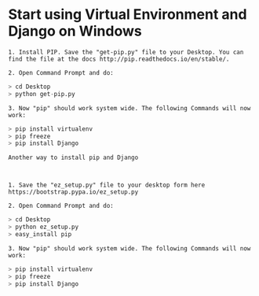 
# Start using Virtual Environment and Django on Windows

    1. Install PIP. Save the "get-pip.py" file to your Desktop. You can find the file at the docs http://pip.readthedocs.io/en/stable/.

    2. Open Command Prompt and do: 

```python
> cd Desktop
> python get-pip.py
```

    3. Now "pip" should work system wide. The following Commands will now work:


```python
> pip install virtualenv
> pip freeze
> pip install Django
```

    Another way to install pip and Django



    1. Save the "ez_setup.py" file to your desktop form here https://bootstrap.pypa.io/ez_setup.py

    2. Open Command Prompt and do:


```python
> cd Desktop
> python ez_setup.py
> easy_install pip
```

    3. Now "pip" should work system wide. The following Commands will now work:


```python
> pip install virtualenv
> pip freeze
> pip install Django
```



  